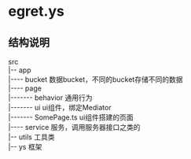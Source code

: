 # egret.ys

## 结构说明
src            
|-- app        
|---- bucket  数据bucket，不同的bucket存储不同的数据    
|---- page        
|------- behavior   通用行为      
|------- ui         ui组件，绑定Mediator    
|------- SomePage.ts    ui组件搭建的页面      
|---- service 服务，调用服务器接口之类的            
|-- utils 工具类        
|-- ys 框架         